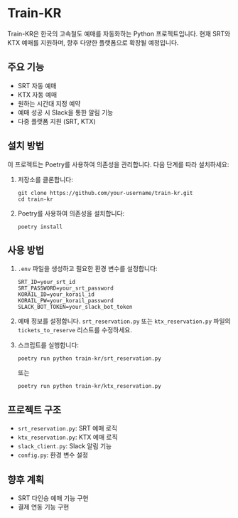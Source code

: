 # Train-KR

Train-KR은 한국의 고속철도 예매를 자동화하는 Python 프로젝트입니다. 현재 SRT와 KTX 예매를 지원하며, 향후 다양한 플랫폼으로 확장될 예정입니다.

## 주요 기능

- SRT 자동 예매
- KTX 자동 예매
- 원하는 시간대 지정 예약
- 예매 성공 시 Slack을 통한 알림 기능
- 다중 플랫폼 지원 (SRT, KTX)

## 설치 방법

이 프로젝트는 Poetry를 사용하여 의존성을 관리합니다. 다음 단계를 따라 설치하세요:

1. 저장소를 클론합니다:

   ```
   git clone https://github.com/your-username/train-kr.git
   cd train-kr
   ```

2. Poetry를 사용하여 의존성을 설치합니다:
   ```
   poetry install
   ```

## 사용 방법

1. `.env` 파일을 생성하고 필요한 환경 변수를 설정합니다:

   ```
   SRT_ID=your_srt_id
   SRT_PASSWORD=your_srt_password
   KORAIL_ID=your_korail_id
   KORAIL_PW=your_korail_password
   SLACK_BOT_TOKEN=your_slack_bot_token
   ```

2. 예매 정보를 설정합니다. `srt_reservation.py` 또는 `ktx_reservation.py` 파일의 `tickets_to_reserve` 리스트를 수정하세요.

3. 스크립트를 실행합니다:
   ```
   poetry run python train-kr/srt_reservation.py
   ```
   또는
   ```
   poetry run python train-kr/ktx_reservation.py
   ```

## 프로젝트 구조

- `srt_reservation.py`: SRT 예매 로직
- `ktx_reservation.py`: KTX 예매 로직
- `slack_client.py`: Slack 알림 기능
- `config.py`: 환경 변수 설정

## 향후 계획

- SRT 다인승 예매 기능 구현
- 결제 연동 기능 구현
